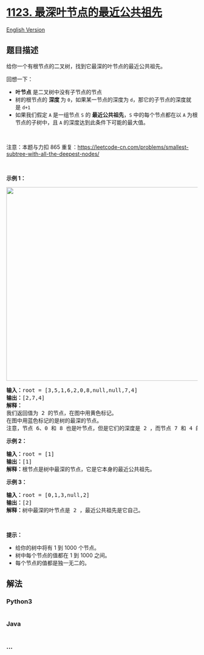 # [1123. 最深叶节点的最近公共祖先](https://leetcode-cn.com/problems/lowest-common-ancestor-of-deepest-leaves)

[English Version](/solution/1100-1199/1123.Lowest%20Common%20Ancestor%20of%20Deepest%20Leaves/README_EN.md)

## 题目描述

<!-- 这里写题目描述 -->

<p>给你一个有根节点的二叉树，找到它最深的叶节点的最近公共祖先。</p>

<p>回想一下：</p>

<ul>
	<li><strong>叶节点</strong> 是二叉树中没有子节点的节点</li>
	<li>树的根节点的 <strong>深度 </strong>为 <code>0</code>，如果某一节点的深度为 <code>d</code>，那它的子节点的深度就是 <code>d+1</code></li>
	<li>如果我们假定 <code>A</code> 是一组节点 <code>S</code> 的 <strong>最近公共祖先</strong>，<code>S</code> 中的每个节点都在以 <code>A</code> 为根节点的子树中，且 <code>A</code> 的深度达到此条件下可能的最大值。</li>
</ul>

<p> </p>

<p>注意：本题与力扣 865 重复：<a href="https://leetcode-cn.com/problems/smallest-subtree-with-all-the-deepest-nodes/">https://leetcode-cn.com/problems/smallest-subtree-with-all-the-deepest-nodes/</a></p>

<p> </p>

<p><strong>示例 1：</strong></p>
<img alt="" src="https://cdn.jsdelivr.net/gh/doocs/leetcode@main/solution/1100-1199/1123.Lowest%20Common%20Ancestor%20of%20Deepest%20Leaves/images/sketch1.png" style="width: 600px; height: 510px;" />
<pre>
<strong>输入：</strong>root = [3,5,1,6,2,0,8,null,null,7,4]
<strong>输出：</strong>[2,7,4]
<strong>解释：</strong>
我们返回值为 2 的节点，在图中用黄色标记。
在图中用蓝色标记的是树的最深的节点。
注意，节点 6、0 和 8 也是叶节点，但是它们的深度是 2 ，而节点 7 和 4 的深度是 3 。
</pre>

<p><strong>示例 2：</strong></p>

<pre>
<strong>输入：</strong>root = [1]
<strong>输出：</strong>[1]
<strong>解释：</strong>根节点是树中最深的节点，它是它本身的最近公共祖先。
</pre>

<p><strong>示例 3：</strong></p>

<pre>
<strong>输入：</strong>root = [0,1,3,null,2]
<strong>输出：</strong>[2]
<strong>解释：</strong>树中最深的叶节点是 2 ，最近公共祖先是它自己。</pre>

<p> </p>

<p><strong>提示：</strong></p>

<ul>
	<li>给你的树中将有 1 到 1000 个节点。</li>
	<li>树中每个节点的值都在 1 到 1000 之间。</li>
	<li>每个节点的值都是独一无二的。</li>
</ul>

## 解法

<!-- 这里可写通用的实现逻辑 -->

<!-- tabs:start -->

### **Python3**

<!-- 这里可写当前语言的特殊实现逻辑 -->

```python

```

### **Java**

<!-- 这里可写当前语言的特殊实现逻辑 -->

```java

```

### **...**

```

```

<!-- tabs:end -->

